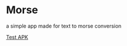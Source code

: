 # Morse
a simple app made for text to morse conversion

[Test APK](https://github.com/programminghoch10/Morse/raw/master/app/release/app-release.apk)
